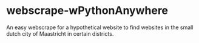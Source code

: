# webscrape-wPythonAnywhere
An easy webscrape for a hypothetical website to find websites in the small dutch city of Maastricht in certain districts.
